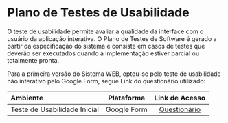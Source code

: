 # Plano de Testes de Usabilidade

O teste de usabilidade permite avaliar a qualidade da interface com o usuário da aplicação interativa. O Plano de Testes de Software é gerado a partir da especificação do sistema e consiste em casos de testes que deverão ser executados quando a implementação estiver parcial ou totalmente pronta.

Para a primeira versão do Sistema WEB, optou-se pelo teste de usabilidade não interativo pelo Google Form, segue Link do questionário utilizado:

Ambiente|Plataforma|Link de Acesso
|:--------|:-----------:|:---------------:|
|Teste de Usabilidade Inicial|Google Form |[Questionário](https://docs.google.com/forms/d/e/1FAIpQLSen8xm13Spyr7hQt-Tw-pSlwClUJ8Xc9Z-3aCFpvRrniVBVDA/viewform?usp=sf_link) |

